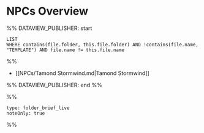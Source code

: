 # NPCs Overview

%% DATAVIEW_PUBLISHER: start
```dataview  
LIST  
WHERE contains(file.folder, this.file.folder) AND !contains(file.name, "TEMPLATE") AND file.name != this.file.name 
```
%%

- [[NPCs/Tamond Stormwind.md|Tamond Stormwind]]

%% DATAVIEW_PUBLISHER: end %%

%%
```ccard
type: folder_brief_live
noteOnly: true
```
%%

